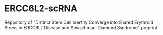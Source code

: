 # ERCC6L2-scRNA
Repository of "Distinct Stem Cell Identity Converge into Shared Erythroid Stress in ERCC6L2 Disease and Shwachman-Diamond Syndrome" preprint.
